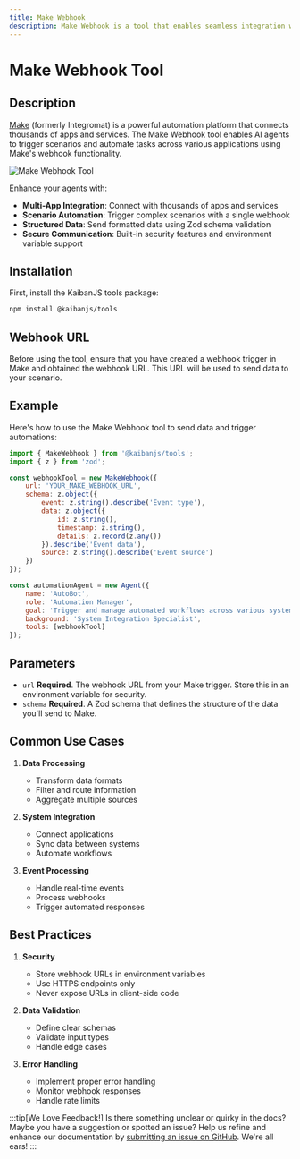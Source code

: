 ```yaml
---
title: Make Webhook
description: Make Webhook is a tool that enables seamless integration with Make's automation platform (formerly Integromat), allowing you to trigger scenarios and connect with thousands of apps.
---
```


# Make Webhook Tool

## Description

[Make](https://www.make.com/) (formerly Integromat) is a powerful automation platform that connects thousands of apps and services. The Make Webhook tool enables AI agents to trigger scenarios and automate tasks across various applications using Make's webhook functionality.

![Make Webhook Tool](https://res.cloudinary.com/dnno8pxyy/image/upload/v1734696064/Make_cgad8u.png)

Enhance your agents with:
- **Multi-App Integration**: Connect with thousands of apps and services
- **Scenario Automation**: Trigger complex scenarios with a single webhook
- **Structured Data**: Send formatted data using Zod schema validation
- **Secure Communication**: Built-in security features and environment variable support

## Installation

First, install the KaibanJS tools package:

```bash
npm install @kaibanjs/tools
```

## Webhook URL
Before using the tool, ensure that you have created a webhook trigger in Make and obtained the webhook URL. This URL will be used to send data to your scenario.

## Example

Here's how to use the Make Webhook tool to send data and trigger automations:

```javascript
import { MakeWebhook } from '@kaibanjs/tools';
import { z } from 'zod';

const webhookTool = new MakeWebhook({
    url: 'YOUR_MAKE_WEBHOOK_URL',
    schema: z.object({
        event: z.string().describe('Event type'),
        data: z.object({
            id: z.string(),
            timestamp: z.string(),
            details: z.record(z.any())
        }).describe('Event data'),
        source: z.string().describe('Event source')
    })
});

const automationAgent = new Agent({
    name: 'AutoBot',
    role: 'Automation Manager',
    goal: 'Trigger and manage automated workflows across various systems',
    background: 'System Integration Specialist',
    tools: [webhookTool]
});
```

## Parameters

- `url` **Required**. The webhook URL from your Make trigger. Store this in an environment variable for security.
- `schema` **Required**. A Zod schema that defines the structure of the data you'll send to Make.

## Common Use Cases

1. **Data Processing**
   - Transform data formats
   - Filter and route information
   - Aggregate multiple sources

2. **System Integration**
   - Connect applications
   - Sync data between systems
   - Automate workflows

3. **Event Processing**
   - Handle real-time events
   - Process webhooks
   - Trigger automated responses

## Best Practices

1. **Security**
   - Store webhook URLs in environment variables
   - Use HTTPS endpoints only
   - Never expose URLs in client-side code

2. **Data Validation**
   - Define clear schemas
   - Validate input types
   - Handle edge cases

3. **Error Handling**
   - Implement proper error handling
   - Monitor webhook responses
   - Handle rate limits

:::tip[We Love Feedback!]
Is there something unclear or quirky in the docs? Maybe you have a suggestion or spotted an issue? Help us refine and enhance our documentation by [submitting an issue on GitHub](https://github.com/kaiban-ai/KaibanJS/issues). We're all ears!
::: 